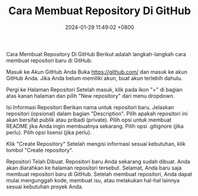 ﻿---
layout: post
title:  "Cara Membuat Repository Di GitHub"
date:   2024-01-29 11:49:02 +0800
categories: github
---
Cara Membuat Repository Di GitHub
Berikut adalah langkah-langkah cara membuat repositori baru di GitHub:

Masuk ke Akun GitHub Anda
Buka https://github.com/ dan masuk ke akun GitHub Anda. Jika Anda belum memiliki akun, buat akun terlebih dahulu.

Pergi ke Halaman Repositori
Setelah masuk, klik pada ikon "+" di bagian atas kanan halaman dan pilih "New repository" dari menu dropdown.

Isi Informasi Repositori
Berikan nama untuk repositori baru. Jelaskan repositori (opsional) dalam bagian "Description". Pilih apakah repositori ini akan bersifat publik atau pribadi (private). Pilih opsi untuk membuat README jika Anda ingin membuatnya sekarang. Pilih opsi .gitignore (jika perlu). Pilih opsi lisensi (jika perlu).

Klik "Create Repository"
Setelah mengisi informasi sesuai kebutuhan, klik tombol "Create repository".

Repositori Telah Dibuat.
Repositori baru Anda sekarang sudah dibuat. Anda akan diarahkan ke halaman repositori tersebut. Selamat, Anda baru saja membuat repositori baru di GitHub. Setelah membuat repositori, Anda dapat mulai mengunggah kode, membuat isu, atau melakukan hal-hal lainnya sesuai kebutuhan proyek Anda.